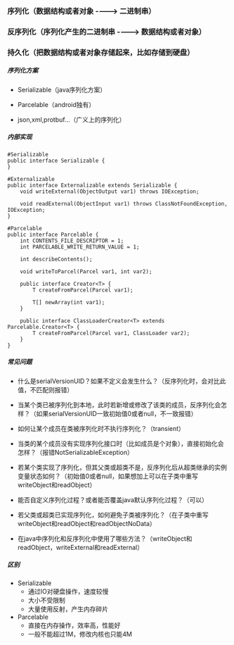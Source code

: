 ### 序列化（数据结构或者对象		---->	二进制串）

### 反序列化（序列化产生的二进制串	---->	数据结构或者对象）

### 持久化（把数据结构或者对象存储起来，比如存储到硬盘）


##### 序列化方案

* Serializable（java序列化方案）

* Parcelable（android独有）

* json,xml,protbuf...（广义上的序列化）


##### 内部实现

    #Serializable
	public interface Serializable {
	}

	#Externalizable
	public interface Externalizable extends Serializable {
	    void writeExternal(ObjectOutput var1) throws IOException;
	
	    void readExternal(ObjectInput var1) throws ClassNotFoundException, IOException;
	}

	#Parcelable
	public interface Parcelable {
	    int CONTENTS_FILE_DESCRIPTOR = 1;
	    int PARCELABLE_WRITE_RETURN_VALUE = 1;
	
	    int describeContents();
	
	    void writeToParcel(Parcel var1, int var2);
	
	    public interface Creator<T> {
	        T createFromParcel(Parcel var1);
	
	        T[] newArray(int var1);
	    }
	
	    public interface ClassLoaderCreator<T> extends Parcelable.Creator<T> {
	        T createFromParcel(Parcel var1, ClassLoader var2);
	    }
	}

##### 常见问题

* 什么是serialVersionUID？如果不定义会发生什么？（反序列化时，会对比此值，不匹配则报错）

* 当某个类已被序列化到本地，此时若新增或修改了该类的成员，反序列化会怎样？（如果serialVersionUID一致初始值0或者null，不一致报错）

* 如何让某个成员在类被序列化时不执行序列化？（transient）

* 当类的某个成员没有实现序列化接口时（比如成员是个对象），直接初始化会怎样？（报错NotSerializableException）

* 若某个类实现了序列化，但其父类或超类不是，反序列化后从超类继承的实例变量状态如何？（初始值0或者null，如果想加上可以在子类中重写writeObject和readObject）

* 能否自定义序列化过程？或者能否覆盖java默认序列化过程？（可以）

* 若父类或超类已实现序列化，如何避免子类被序列化？（在子类中重写writeObject和readObject和readObjectNoData）

* 在java中序列化和反序列化中使用了哪些方法？（writeObject和readObject，writeExternal和readExternal）


##### 区别
* Serializable 
	* 通过IO对硬盘操作，速度较慢 
	* 大小不受限制
	* 大量使用反射，产生内存碎片
* Parcelable
	* 直接在内存操作，效率高，性能好
	* 一般不能超过1M，修改内核也只能4M